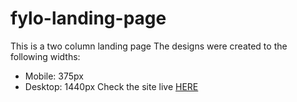 # fylo-landing-page
This is a two column landing page
The designs were created to the following widths:

- Mobile: 375px
- Desktop: 1440px
Check the site live <a href="">HERE</a>
